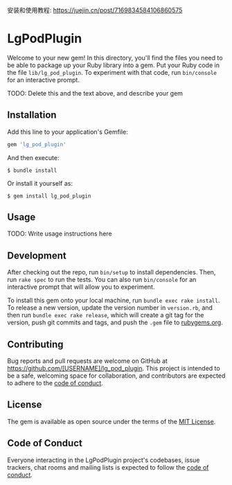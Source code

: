 安装和使用教程: https://juejin.cn/post/7169834584106860575
# LgPodPlugin

Welcome to your new gem! In this directory, you'll find the files you need to be able to package up your Ruby library into a gem. Put your Ruby code in the file `lib/lg_pod_plugin`. To experiment with that code, run `bin/console` for an interactive prompt.

TODO: Delete this and the text above, and describe your gem

## Installation

Add this line to your application's Gemfile:

```ruby
gem 'lg_pod_plugin'
```

And then execute:

    $ bundle install

Or install it yourself as:

    $ gem install lg_pod_plugin

## Usage

TODO: Write usage instructions here

## Development

After checking out the repo, run `bin/setup` to install dependencies. Then, run `rake spec` to run the tests. You can also run `bin/console` for an interactive prompt that will allow you to experiment.

To install this gem onto your local machine, run `bundle exec rake install`. To release a new version, update the version number in `version.rb`, and then run `bundle exec rake release`, which will create a git tag for the version, push git commits and tags, and push the `.gem` file to [rubygems.org](https://rubygems.org).

## Contributing

Bug reports and pull requests are welcome on GitHub at https://github.com/[USERNAME]/lg_pod_plugin. This project is intended to be a safe, welcoming space for collaboration, and contributors are expected to adhere to the [code of conduct](https://github.com/[USERNAME]/lg_pod_plugin/blob/master/CODE_OF_CONDUCT.md).


## License

The gem is available as open source under the terms of the [MIT License](https://opensource.org/licenses/MIT).

## Code of Conduct

Everyone interacting in the LgPodPlugin project's codebases, issue trackers, chat rooms and mailing lists is expected to follow the [code of conduct](https://github.com/[USERNAME]/lg_pod_plugin/blob/master/CODE_OF_CONDUCT.md).
